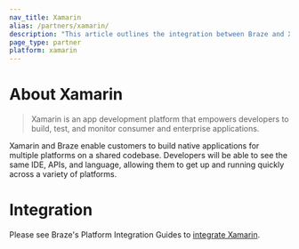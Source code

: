 ```yaml
---
nav_title: Xamarin
alias: /partners/xamarin/
description: "This article outlines the integration between Braze and Xamarin, an app development platform that empowers developers to build, test, and monitor consumer and enterprise applications."
page_type: partner
platform: xamarin
---
```


# About Xamarin

> Xamarin is an app development platform that empowers developers to build, test, and monitor consumer and enterprise applications.

Xamarin and Braze enable customers to build native applications for multiple platforms on a shared codebase. Developers will be able to see the same IDE, APIs, and language, allowing them to get up and running quickly across a variety of platforms.

# Integration

Please see Braze's Platform Integration Guides to [integrate Xamarin]({{site.baseurl}}/developer_guide/platform_integration_guides/xamarin/sdk_integration/).
